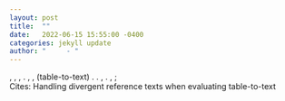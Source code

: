 ```yaml
---
layout: post
title:  ""
date:   2022-06-15 15:55:00 -0400
categories: jekyll update
author: "     - "
---
```

, , , . , , (table-to-text) . . , . , ;  
Cites: Handling divergent reference texts when evaluating table-to-text